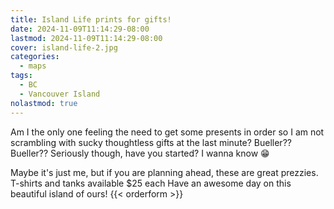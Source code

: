 ```yaml
---
title: Island Life prints for gifts!
date: 2024-11-09T11:14:29-08:00
lastmod: 2024-11-09T11:14:29-08:00
cover: island-life-2.jpg
categories:
  - maps
tags:
  - BC
  - Vancouver Island
nolastmod: true
---
```


Am I the only one feeling the need to get some presents in order so I am not scrambling with sucky thoughtless gifts at the last minute? Bueller?? Bueller?? Seriously though, have you started? I wanna know 😁

<!--more-->

Maybe it's just me, but if you are planning ahead, these are great prezzies. T-shirts and tanks available $25 each
Have an awesome day on this beautiful island of ours! 
{{< orderform >}}
